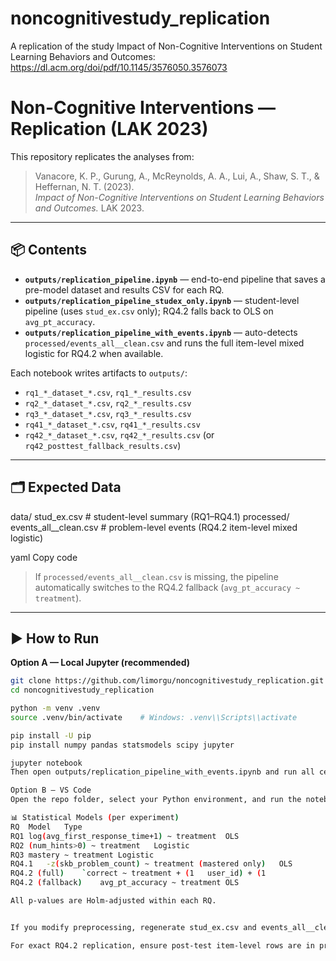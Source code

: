 # noncognitivestudy_replication
A replication of the study Impact of Non-Cognitive Interventions on Student Learning Behaviors and Outcomes: https://dl.acm.org/doi/pdf/10.1145/3576050.3576073

# Non-Cognitive Interventions — Replication (LAK 2023)

This repository replicates the analyses from:

> Vanacore, K. P., Gurung, A., McReynolds, A. A., Lui, A., Shaw, S. T., & Heffernan, N. T. (2023).  
> *Impact of Non-Cognitive Interventions on Student Learning Behaviors and Outcomes.* LAK 2023.

---

## 📦 Contents

- **`outputs/replication_pipeline.ipynb`** — end-to-end pipeline that saves a pre-model dataset and results CSV for each RQ.  
- **`outputs/replication_pipeline_studex_only.ipynb`** — student-level pipeline (uses `stud_ex.csv` only); RQ4.2 falls back to OLS on `avg_pt_accuracy`.  
- **`outputs/replication_pipeline_with_events.ipynb`** — auto-detects `processed/events_all__clean.csv` and runs the full item-level mixed logistic for RQ4.2 when available.

Each notebook writes artifacts to `outputs/`:
- `rq1_*_dataset_*.csv`, `rq1_*_results.csv`
- `rq2_*_dataset_*.csv`, `rq2_*_results.csv`
- `rq3_*_dataset_*.csv`, `rq3_*_results.csv`
- `rq41_*_dataset_*.csv`, `rq41_*_results.csv`
- `rq42_*_dataset_*.csv`, `rq42_*_results.csv` (or `rq42_posttest_fallback_results.csv`)

---

## 🗂 Expected Data

data/
stud_ex.csv # student-level summary (RQ1–RQ4.1)
processed/
events_all__clean.csv # problem-level events (RQ4.2 item-level mixed logistic)

yaml
Copy code

> If `processed/events_all__clean.csv` is missing, the pipeline automatically switches to the RQ4.2 fallback (`avg_pt_accuracy ~ treatment`).

---

## ▶️ How to Run

**Option A — Local Jupyter (recommended)**

```bash
git clone https://github.com/limorgu/noncognitivestudy_replication.git
cd noncognitivestudy_replication

python -m venv .venv
source .venv/bin/activate    # Windows: .venv\\Scripts\\activate

pip install -U pip
pip install numpy pandas statsmodels scipy jupyter

jupyter notebook
Then open outputs/replication_pipeline_with_events.ipynb and run all cells.

Option B — VS Code
Open the repo folder, select your Python environment, and run the notebook directly.

📊 Statistical Models (per experiment)
RQ	Model	Type
RQ1	log(avg_first_response_time+1) ~ treatment	OLS
RQ2	(num_hints>0) ~ treatment	Logistic
RQ3	mastery ~ treatment	Logistic
RQ4.1	-z(skb_problem_count) ~ treatment (mastered only)	OLS
RQ4.2 (full)	`correct ~ treatment + (1	user_id) + (1
RQ4.2 (fallback)	avg_pt_accuracy ~ treatment	OLS

All p-values are Holm-adjusted within each RQ.


If you modify preprocessing, regenerate stud_ex.csv and events_all__clean.csv and re-run.

For exact RQ4.2 replication, ensure post-test item-level rows are in processed/events_all__clean.csv.

